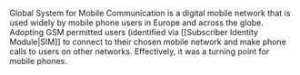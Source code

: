 Global System for Mobile Communication is a digital mobile network that is used widely by mobile phone users in Europe and across the globe. Adopting GSM permitted users (identified via [[Subscriber Identity Module|SIM]] to connect to their chosen mobile network and make phone calls to users on other networks. Effectively, it was a turning point for mobile phones. 